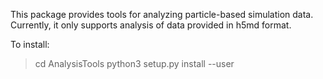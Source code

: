 This package provides tools for analyzing particle-based simulation data.
Currently, it only supports analysis of data provided in h5md format.

To install:
> cd AnalysisTools
> python3 setup.py install --user
